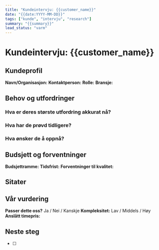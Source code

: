 ```yaml
---
title: "Kundeintervju: {{customer_name}}"
date: "{{date:YYYY-MM-DD}}"
tags: ["kunde", "intervju", "research"]
summary: "{{summary}}"
lead_status: "varm"
---
```


# Kundeintervju: {{customer_name}}

## Kundeprofil
**Navn/Organisasjon:**
**Kontaktperson:**
**Rolle:**
**Bransje:**

## Behov og utfordringer
### Hva er deres største utfordring akkurat nå?


### Hva har de prøvd tidligere?


### Hva ønsker de å oppnå?


## Budsjett og forventninger
**Budsjettramme:**
**Tidsfrist:**
**Forventninger til kvalitet:**

## Sitater
>

## Vår vurdering
**Passer dette oss?** Ja / Nei / Kanskje
**Kompleksitet:** Lav / Middels / Høy
**Anslått timepris:**

## Neste steg
- [ ]
